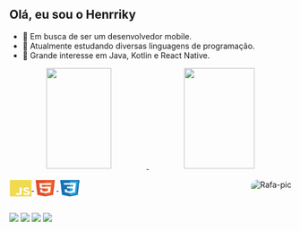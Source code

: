 ## Olá, eu sou o Henrriky

- 🔭 Em busca de ser um desenvolvedor mobile.
- 🌱 Atualmente estudando diversas linguagens de programação.
- 👯 Grande interesse em Java, Kotlin e React Native.


<div align="center">
  <a href="https://github.com/Henrriky">
  <img  width="48%" height="180em"  src="https://github-readme-stats.vercel.app/api?username=Henrriky&show_icons=true&theme=dracula&include_all_commits=true&count_private=true"/>
  <img  width="50%" height="180em" src="https://github-readme-stats.vercel.app/api/top-langs/?username=Henrriky&layout=compact&langs_count=7&theme=dracula"/>
</div>
  
<div style="display: inline_block"><br>
  <img align="center" alt="Henrriky-Js" height="30" width="40" src="https://raw.githubusercontent.com/devicons/devicon/master/icons/javascript/javascript-plain.svg">
  <img align="center" alt="Henrriky-HTML" height="30" width="40" src="https://raw.githubusercontent.com/devicons/devicon/master/icons/html5/html5-original.svg">
  <img align="center" alt="Henrriky-CSS" height="30" width="40" src="https://raw.githubusercontent.com/devicons/devicon/master/icons/css3/css3-original.svg">
  <img align="right" alt="Rafa-pic" height="160" style="border-radius: 10px" 
  src="https://media.discordapp.net/attachments/976649001757716544/976649061228752896/tumblr_muw5kauiAl1qa9volo1_500_2.webp">
</div>
 
  ##
  
<div>
  <a href="https://www.instagram.com/henrriky.jh/" target="_blank"><img src="https://img.shields.io/badge/-Instagram-%23E4405F?style=for-the-badge&logo=instagram&logoColor=white" target="_blank"></a>
 <a href="https://discord.gg" target="_blank"><img src="https://img.shields.io/badge/Discord-7289DA?style=for-the-badge&logo=discord&logoColor=white" target="_blank"></a> 
  <a href = ""><img src="https://img.shields.io/badge/-Gmail-%23333?style=for-the-badge&logo=gmail&logoColor=white" target="_blank"></a>
  <a href="https://www.linkedin.com/in/henrriky-jhonny-446baa1b5/" target="_blank"><img src="https://img.shields.io/badge/-LinkedIn-%230077B5?style=for-the-badge&logo=linkedin&logoColor=white" target="_blank"></a> 
</div>
